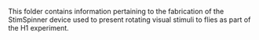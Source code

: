 This folder contains information pertaining to the fabrication of the StimSpinner device used to present rotating visual stimuli to flies as part of the H1 experiment.
